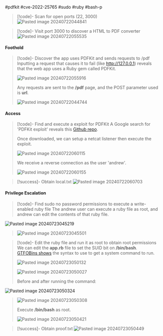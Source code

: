 #pdfkit #cve-2022-25765 #sudo #ruby #bash-p

>[!code]- Scan for open ports (22, 3000)
>![Pasted image 20240722044841](/Images/Pasted%20image%2020240722044841.png)

>[!code]- Visit port 3000 to discover a HTML to PDF converter
>![Pasted image 20240722055535](/Images/Pasted%20image%2020240722055535.png)
#### Foothold

>[!code]- Discover the app uses PDFKit and sends requests to /pdf
>Inputting a request that causes it to fail (like http://127.0.0.1) reveals that the web app uses a Ruby gem called PDFKit.
>
>![Pasted image 20240722055916](/Images/Pasted%20image%2020240722055916.png)
>
>Any requests are sent to the **/pdf** page, and the POST parameter used is **url**.
>
>![Pasted image 20240722044744](/Images/Pasted%20image%2020240722044744.png)
#### Access

>[!code]- Find and execute a exploit for PDFKit
>A Google search for 'PDFKit exploit' reveals this [Github repo](https://github.com/UNICORDev/exploit-CVE-2022-25765).
>
>Once downloaded, we can setup a netcat listener then execute the exploit.
>
>![Pasted image 20240722060115](/Images/Pasted%20image%2020240722060115.png)
>
>We receive a reverse connection as the user 'andrew'.
>
>![Pasted image 20240722060155](/Images/Pasted%20image%2020240722060155.png)

>[!success]- Obtain local.txt
>![Pasted image 20240722060703](/Images/Pasted%20image%2020240722060703.png)
#### Privilege Escalation

>[!code]- Find sudo no password permissions to execute a write-enabled ruby file
>The andrew user can execute a ruby file as root, and andrew can edit the contents of that ruby file.
>
![Pasted image 20240723045219](/Images/Pasted%20image%2020240723045219.png)
>
>![Pasted image 20240723045501](/Images/Pasted%20image%2020240723045501.png)

>[!code]- Edit the ruby file and run it as root to obtain root permissions
>We can edit the **app.rb** file to set the SUID bit on **/bin/bash**. [GTFOBins shows](https://gtfobins.github.io/gtfobins/ruby/) the syntax to use to get a system command to run.
>
>![Pasted image 20240723050132](/Images/Pasted%20image%2020240723050132.png)
>
>![Pasted image 20240723050027](/Images/Pasted%20image%2020240723050027.png)
>
>Before and after running the command:
>
![Pasted image 20240723050324](/Images/Pasted%20image%2020240723050324.png)
>
>![Pasted image 20240723050308](/Images/Pasted%20image%2020240723050308.png)
>
>Execute **/bin/bash** as root.
>
>![Pasted image 20240723050421](/Images/Pasted%20image%2020240723050421.png)

>[!success]- Obtain proof.txt
>![Pasted image 20240723050449](/Images/Pasted%20image%2020240723050449.png)